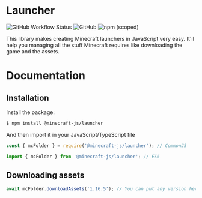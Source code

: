 # Launcher

![GitHub Workflow Status](https://img.shields.io/github/workflow/status/MinecraftJS/launcher/Build?style=for-the-badge)
![GitHub](https://img.shields.io/github/license/MinecraftJS/launcher?style=for-the-badge)
![npm (scoped)](https://img.shields.io/npm/v/@minecraft-js/launcher?style=for-the-badge)

This library makes creating Minecraft launchers in JavaScript very easy. It'll help you managing all the stuff Minecraft requires like downloading the game and the assets.

# Documentation

## Installation

Install the package:

```bash
$ npm install @minecraft-js/launcher
```

And then import it in your JavaScript/TypeScript file

```ts
const { mcFolder } = require('@minecraft-js/launcher'); // CommonJS

import { mcFolder } from '@minecraft-js/launcher'; // ES6
```

## Downloading assets

```ts
await mcFolder.downloadAssets('1.16.5'); // You can put any version here
```
